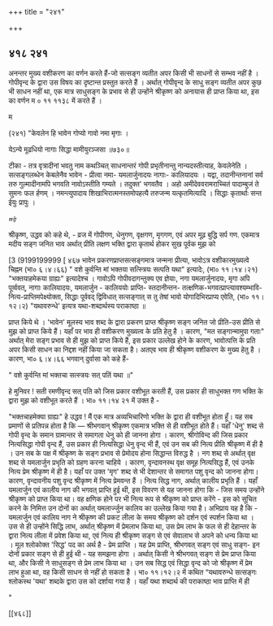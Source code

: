 +++
title = "२४१"

+++


## ४१८ २४१
अनन्तर मुख्य वशीकरण का वर्णन करते हैं-जो सत्सङ्ग व्यतीत अपर किसी भी साधनों से सम्भव नहीं है । गोपीवृन्द के द्वारा उस विषय का दृष्टान्त प्रस्तुत करते हैं । अर्थात् गोपीवृन्द के साधु सङ्ग व्यतीत अपर कुछ भी साधन नहीं था, एक मात्र साधुसङ्ग के प्रभाव से ही उन्होंने श्रीकृष्ण को अनायास ही प्राप्त किया था, इस का वर्णन म ० ११ ११३८ में करते हैं । 

म 

(२४१) "केवलेन हि भावेन गोप्यो गावो नमा मृगाः । 

येऽन्ये मूढधियो नागाः सिद्धा मामीयुरञ्जसा ॥७३०॥ 

टीका - तत्र वृत्रादीनां भवतु नाम कथञ्चित् साधनान्तरं गोपी प्रभृतीनान्तु नान्यदस्तीत्याह, केवलेनेति । सत्सङ्गलब्धेन केबलेनैव भावेन - प्रीत्वा नमा- यमलार्जुनादयः नागाः- कालियादयः । यद्वा, तदानीन्तनानां सर्व तरु गुल्मादीनामपि भगवति नावोऽस्तीति गम्यते । तदुक्त' भगवतैव । अहो अमीदेववरामराच्चितं पादाम्बुजं ते सुमनः फल र्हणम् । नमन्त्युपादाय शिखाभिरात्मनस्तमोपहत्यै तरुजन्म यत्कृतमित्यादि । सिद्धाः कृतार्थाः सन्त ईयुः प्रापुः । 

ஈர் 

श्रीकृष्ण, उद्धव को कहे थे, - व्रज में गोपीगण, धेनुगण, वृक्षगण, मृगगण, एवं अपर मूढ़ बुद्धि सर्प गण. एकमात्र मदीय सङ्ग जनित भाव अर्थात् प्रीति लक्षण भक्ति द्वारा कृतार्थ होकर सुख पूर्वक मुझ को 



[3 (9199199999 [ ४६७ भावेन प्रकरणप्राप्तसत्सङ्गमात्र जन्मना प्रीत्या, भावोऽत्र वशीकारमुख्यत्वे चिह्नम (भा० ६।४।६६) " वशे कुर्वन्ति मां भक्तया सत्स्त्रियः सत्पति यथा" इत्यादेः, (भा० ११।१४।२१) "भक्तयाहमेकया ग्राह्यः" इत्यादेश्च । गावोऽपि गोपीवदागन्तुक्य एव ज्ञेयाः, नगा यमलार्जुनादयः, मृगा अपि पूर्व्ववत्, नागाः कालियादयः, यमलार्जुन - कालिययोः प्राप्ति- स्तदानीन्तन- तत्क्षणिक-भगवत्प्राप्त्यावश्यम्भावि-नित्य-प्राप्तिमपेक्ष्योक्ता, सिद्धाः पूर्ववद् द्विविधात् सत्सङ्गात् स तु तेषां भावो योगादिभिरप्राप्य एवेति, (भा० ११।१२।२) "यथावरुन्धे' इत्यत्र यथा-शब्दार्थस्य पराकाष्ठा ॥ 

प्राप्त किये थे । 'भावेन' मूलस्य भाव शब्द के द्वारा प्रकरण प्राप्त श्रीकृष्ण सङ्ग जनित जो प्रीति-उस प्रीति से मुझ को प्राप्त किये हैं। यहाँ पर भाव ही वशीकरण मुख्यत्व के प्रति हेतु है । कारण, "मत सङ्गान्मामुपा गताः" अर्थात् मेरा सङ्ग प्रभाव से ही मुझ को प्राप्त किये हैं, इस प्रकार उल्लेख होने के कारण, भावोत्पत्ति के प्रति अपर किसी साधन का निद्दश नहीं किया जा सकता है। अतएव भाव ही श्रीकृष्ण वशीकरण के मुख्य हेतु है । कारण, भा० ६।४।६६ भगवान् दुर्वासा को कहे हैं- 

" वशे कुर्वन्ति मां भक्तचा सत्स्त्रयः सत् पतिं यथा ॥" 

हे मुनिवर ! सती रमणीवृन्द सत् पति को जिस प्रकार वशीभूत करती हैं, उस प्रकार ही साधुभक्त गण भक्ति के द्वारा मुझ को वशीभूत करते हैं । भा० ११।१४ २१ में उक्त है - 

"भक्तचाहमेक्या ग्राह्यः" हे उद्धव ! मैं एक मात्र अव्यभिचारिणो भक्ति के द्वारा ही वशीभूत होता हूँ। यह सब प्रमाणों से प्रतिपन्न होता है कि — श्रीभगवान् श्रीकृष्ण एकमात्र भक्ति से ही वशीभूत होते हैं। यहाँ 'धेनु' शब्द से गोपी वृन्द के समान ग्रामान्तर से समागता धेनु को ही जानना होगा । कारण, श्रीगोविन्द की जिस प्रकार नित्यसिद्धा गोपी वृन्द हैं, उस प्रकार ही नित्यसिद्धा धेनु वृन्द भी हैं, एवं उन सब की नित्य प्रीति श्रीकृष्ण में ही है । उन सब के पक्ष में श्रीकृष्ण के सङ्ग प्रभाव से प्रेमोदय होना सिद्धान्त विरुद्ध है । नग शब्द से अर्थात् वृक्ष शब्द से यमलार्जुन प्रभृति को ग्रहण करना चाहिये । कारण, वृन्दावनस्थ वृक्ष समूह नित्यसिद्ध हैं, एवं उनके नित्य प्रेम श्रीकृष्ण में ही है। यहाँ पर उक्त 'मृग' शब्द से भी देशान्तर से समागत पशु वृन्द को जानना होगा। कारण, वृन्दावनीय पशु वृन्द श्रीकृष्ण में नित्य प्रेमवन्त हैं । नित्य सिद्ध नाग, अर्थात् कालीय प्रभृति हैं । यहाँ यमलार्जुन एवं कालीय नाग की भगवत् प्राप्ति हुई थी, इस विवरण से यह जानना होगा कि - जिस समय उन्होंने श्रीकृष्ण को प्राप्त किया था। वह क्षणिक होने पर भी नित्य रूप से श्रीकृष्ण को प्राप्त करेंगे - इस को सूचित करने के निमित्त उन दोनों का अर्थात् यमलार्ज्जुन कालिय का उल्लेख किया गया है। अभिप्राय यह है कि - यमलार्जुन एवं कालिय नाग ने श्रीकृष्ण की प्रकट लीला के समय श्रीकृष्ण को दर्शन एवं स्पर्शन किया था । उस से ही उन्होंने सिद्धि लाभ, अर्थात् श्रीकृष्ण में प्रेमलाभ किया था, उस प्रेम लाभ के फल से ही देहान्तर के द्वारा नित्य लीला में प्रवेश किया था, एवं नित्य ही श्रीकृष्ण सङ्ग से एवं सेवालाभ से अपने को धन्य किया था । मूल श्लोकोक्त 'सिद्ध' पद का अर्थ है - प्रेम प्राप्ति । यह प्रेम प्राप्ति, श्रीभगवत् सङ्ग एवं साधु सङ्ग- इन दोनों प्रकार सङ्ग से ही हुई थी - यह समझना होगा । अर्थात् किसी ने श्रीभगवत् सङ्ग से प्रेम प्राप्त किया था, और किसी ने साधुसङ्ग से प्रेम लाभ किया था । उन सब सिद्ध एवं सिद्धा वृन्द को जो श्रीकृष्ण में प्रेम लाभ हुआ था, वह किसी साधन से नहीं हो सकता है । भा० ११।१२।२ में कथित “यथावरुन्धे सत्सङ्गः श्लोकस्थ 'यथा' शब्दके द्वारा उस को दर्शाया गया है । यहाँ यथा शब्दार्थ की पराकाष्ठा भाव प्राप्ति में ही 

" 

[[४६८]] 


